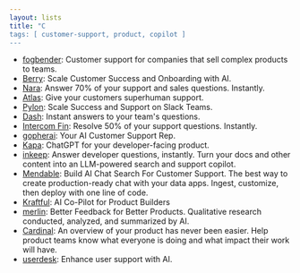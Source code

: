 ```yaml
---
layout: lists
title: "C
tags: [ customer-support, product, copilot ]
---
```


 - [fogbender](https://fogbender.com/):  Customer support for companies that sell complex products to teams.
 - [Berry](https://www.berryapp.io): Scale Customer Success and Onboarding with AI.
 - [Nara](https://trynara.com/): Answer 70% of your support and sales questions. Instantly.
 - [Atlas](https://www.getatlas.io/): Give your customers superhuman support.
 - [Pylon](https://www.usepylon.com/): Scale Success and Support on Slack Teams.
 - [Dash](https://www.dashworks.ai/): Instant answers to your team's questions.
 - [Intercom Fin](https://www.intercom.com/fin): Resolve 50% of your support questions. Instantly.
 - [gopherai](https://getgopherai.com/): Your AI Customer Support Rep.
 - [Kapa](https://www.kapa.ai/): ChatGPT for your developer-facing product.
 - [inkeep](https://inkeep.com/): Answer developer questions, instantly. Turn your docs and other content into an LLM-powered search and support copilot.
 - [Mendable](https://www.mendable.ai/): Build AI Chat Search For Customer Support. The best way to create production-ready chat with your data apps. Ingest, customize, then deploy with one line of code.
 - [Kraftful](http://www.kraftful.com/): AI Co-Pilot for Product Builders
 - [merlin](https://talktomerlin.com/): Better Feedback for Better Products. Qualitative research conducted, analyzed, and summarized by AI.
 - [Cardinal](https://cardinalapp.io): An overview of your product has never been easier. Help product teams know what everyone is doing and what impact their work will have.
 - [userdesk](https://www.userdesk.io): Enhance user support with AI.
